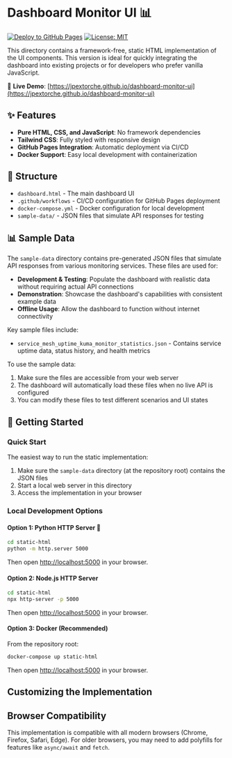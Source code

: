 # Dashboard Monitor UI 📊

[![Deploy to GitHub Pages](https://github.com/jpextorche/dashboard-monitor-ui/actions/workflows/deploy.yml/badge.svg)](https://github.com/jpextorche/dashboard-monitor-ui/actions/workflows/deploy.yml)
[![License: MIT](https://img.shields.io/badge/License-MIT-yellow.svg)](https://opensource.org/licenses/MIT)

This directory contains a framework-free, static HTML implementation of the UI components. This version is ideal for quickly integrating the dashboard into existing projects or for developers who prefer vanilla JavaScript.

🔗 **Live Demo**: [https://jpextorche.github.io/dashboard-monitor-ui](https://jpextorche.github.io/dashboard-monitor-ui)

## ✨ Features

- **Pure HTML, CSS, and JavaScript**: No framework dependencies
- **Tailwind CSS**: Fully styled with responsive design
- **GitHub Pages Integration**: Automatic deployment via CI/CD
- **Docker Support**: Easy local development with containerization

## 📁 Structure

- `dashboard.html` - The main dashboard UI
- `.github/workflows` - CI/CD configuration for GitHub Pages deployment
- `docker-compose.yml` - Docker configuration for local development
- `sample-data/` - JSON files that simulate API responses for testing

## 📊 Sample Data

The `sample-data` directory contains pre-generated JSON files that simulate API responses from various monitoring services. These files are used for:

- **Development & Testing**: Populate the dashboard with realistic data without requiring actual API connections
- **Demonstration**: Showcase the dashboard's capabilities with consistent example data
- **Offline Usage**: Allow the dashboard to function without internet connectivity

Key sample files include:
- `service_mesh_uptime_kuma_monitor_statistics.json` - Contains service uptime data, status history, and health metrics

To use the sample data:
1. Make sure the files are accessible from your web server
2. The dashboard will automatically load these files when no live API is configured
3. You can modify these files to test different scenarios and UI states

## 🚀 Getting Started

### Quick Start

The easiest way to run the static implementation:

1. Make sure the `sample-data` directory (at the repository root) contains the JSON files
2. Start a local web server in this directory
3. Access the implementation in your browser

### Local Development Options

#### Option 1: Python HTTP Server 🐍

```bash
cd static-html
python -m http.server 5000
```

Then open [http://localhost:5000](http://localhost:5000) in your browser.

#### Option 2: Node.js HTTP Server

```bash
cd static-html
npx http-server -p 5000
```

Then open [http://localhost:5000](http://localhost:5000) in your browser.

#### Option 3: Docker (Recommended)

From the repository root:

```bash
docker-compose up static-html
```

Then open [http://localhost:5000](http://localhost:5000) in your browser.

## Customizing the Implementation

## Browser Compatibility

This implementation is compatible with all modern browsers (Chrome, Firefox, Safari, Edge). For older browsers, you may need to add polyfills for features like `async/await` and `fetch`.
